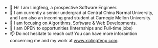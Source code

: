 - 👋 Hi! I am Lingfeng, a prospective Software Engineer.
- 👀 I am currently a senior undergrad at Central China Normal University, and I am also an incoming grad student at Carnegie Mellon University.
- 🌱 I am focusing on Algorithms, Software & Web Developments.
- 💞️ I am OPEN to opportunities (Internships and Full-time jobs)
- 📫 Do not hesitate to reach out! You can have more inforamtion concerning me and my work at www.xialingfeng.com.

